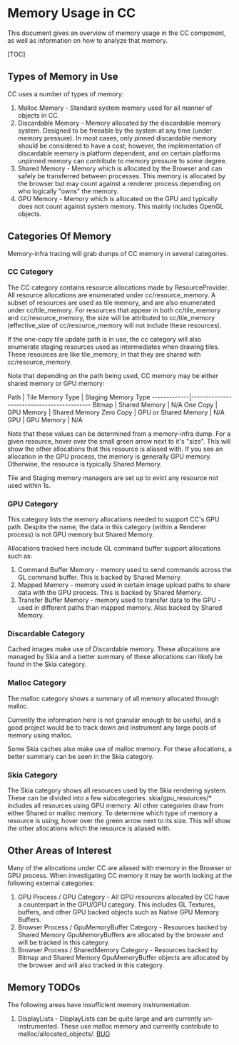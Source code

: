# Memory Usage in CC

This document gives an overview of memory usage in the CC component, as well as
information on how to analyze that memory.

[TOC]

## Types of Memory in Use

CC uses a number of types of memory:

1.  Malloc Memory - Standard system memory used for all manner of objects in CC.
2.  Discardable Memory - Memory allocated by the discardable memory system.
    Designed to be freeable by the system at any time (under memory pressure).
    In most cases, only pinned discardable memory should be considered to
    have a cost; however, the implementation of discardable memory is platform
    dependent, and on certain platforms unpinned memory can contribute to
    memory pressure to some degree.
3.  Shared Memory - Memory which is allocated by the Browser and can safely
    be transferred between processes. This memory is allocated by the browser
    but may count against a renderer process depending on who logically "owns"
    the memory.
4.  GPU Memory - Memory which is allocated on the GPU and typically does not
    count against system memory. This mainly includes OpenGL objects.

## Categories Of Memory

Memory-infra tracing will grab dumps of CC memory in several categories.

### CC Category

The CC category contains resource allocations made by ResourceProvider. All
resource allocations are enumerated under cc/resource_memory. A subset of
resources are used as tile memory, and are also enumerated under cc/tile_memory.
For resources that appear in both cc/tile_memory and cc/resource_memory, the
size will be attributed to cc/tile_memory (effective_size of cc/resource_memory
will not include these resources).

If the one-copy tile update path is in use, the cc category will also enumerate
staging resources used as intermediates when drawing tiles. These resources are
like tile_memory, in that they are shared with cc/resource_memory.

Note that depending on the path being used, CC memory may be either shared
memory or GPU memory:

Path         | Tile Memory Type     | Staging Memory Type
-------------|-------------------------------------------
Bitmap       | Shared Memory        | N/A
One Copy     | GPU Memory           | Shared Memory
Zero Copy    | GPU or Shared Memory | N/A
GPU          | GPU Memory           | N/A

Note that these values can be determined from a memory-infra dump. For a given
resource, hover over the small green arrow next to it's "size". This will show
the other allocations that this resource is aliased with. If you see an
allocation in the GPU process, the memory is generally GPU memory. Otherwise,
the resource is typically Shared Memory.

Tile and Staging memory managers are set up to evict any resource not used
within 1s.

### GPU Category

This category lists the memory allocations needed to support CC's GPU path.
Despite the name, the data in this category (within a Renderer process) is not
GPU memory but Shared Memory.

Allocations tracked here include GL command buffer support allocations such as:

1.  Command Buffer Memory - memory used to send commands across the GL command
    buffer. This is backed by Shared Memory.
2.  Mapped Memory - memory used in certain image upload paths to share data
    with the GPU process. This is backed by Shared Memory.
3.  Transfer Buffer Memory - memory used to transfer data to the GPU - used in
    different paths than mapped memory. Also backed by Shared Memory.

### Discardable Category

Cached images make use of Discardable memory. These allocations are managed by
Skia and a better summary of these allocations can likely be found in the Skia
category.

### Malloc Category

The malloc category shows a summary of all memory allocated through malloc.

Currently the information here is not granular enough to be useful, and a
good project would be to track down and instrument any large pools of memory
using malloc.

Some Skia caches also make use of malloc memory. For these allocations, a better
summary can be seen in the Skia category.

### Skia Category

The Skia category shows all resources used by the Skia rendering system. These
can be divided into a few subcategories. skia/gpu_resources/* includes all
resources using GPU memory. All other categories draw from either Shared or
malloc memory. To determine which type of memory a resource is using, hover
over the green arrow next to its size. This will show the other allocations
which the resource is aliased with.

## Other Areas of Interest

Many of the allocations under CC are aliased with memory in the Browser or GPU
process. When investigating CC memory it may be worth looking at the following
external categories:

1.  GPU Process / GPU Category - All GPU resources allocated by CC have a
    counterpart in the GPU/GPU category. This includes GL Textures, buffers, and
    other GPU backed objects such as Native GPU Memory Buffers.
2.  Browser Process / GpuMemoryBuffer Category - Resources backed by Shared
    Memory GpuMemoryBuffers are allocated by the browser and will be tracked
    in this category.
3.  Browser Process / SharedMemory Category - Resources backed by Bitmap and
    Shared Memory GpuMemoryBuffer objects are allocated by the browser and will
    also tracked in this category.

## Memory TODOs

The following areas have insufficient memory instrumentation.

1.  DisplayLists - DisplayLists can be quite large and are currently
    un-instrumented. These use malloc memory and currently contribute to
    malloc/allocated_objects/<unspecified>. [BUG](http://crbug.com/567465)

